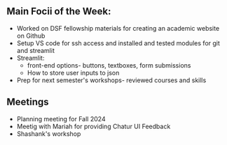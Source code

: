 ## Main Focii of the Week:
- Worked on DSF fellowship materials for creating an academic website on Github
- Setup VS code for ssh access and installed and tested modules for git and streamlit
- Streamlit:
  - front-end options- buttons, textboxes, form submissions
  - How to store user inputs to json
- Prep for next semester's workshops- reviewed courses and skills

## Meetings
- Planning meeting for Fall 2024
- Meetig with Mariah for providing Chatur UI Feedback
- Shashank's workshop
